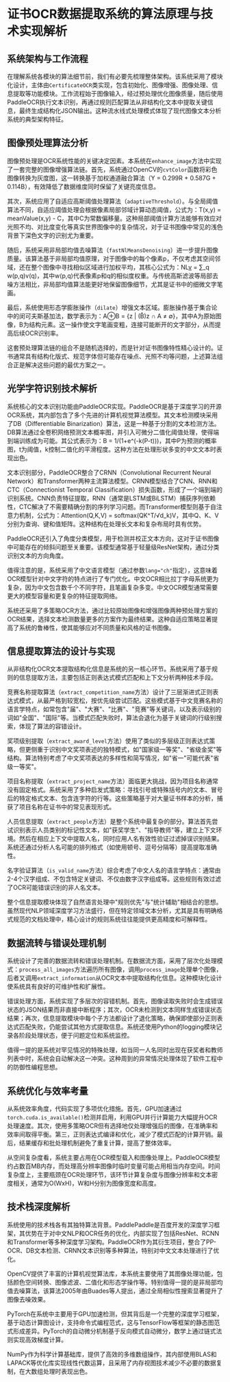 # 证书OCR数据提取系统的算法原理与技术实现解析

## 系统架构与工作流程

在理解系统各模块的算法细节前，我们有必要先梳理整体架构。该系统采用了模块化设计，主体由`CertificateOCR`类实现，包含初始化、图像增强、图像处理、信息提取等功能模块。工作流程始于图像输入，经过预处理优化图像质量，随后使用PaddleOCR执行文本识别，再通过规则匹配算法从非结构化文本中提取关键信息，最终生成结构化JSON输出。这种流水线式处理模式体现了现代图像文本分析系统的典型架构特征。

## 图像预处理算法分析

图像预处理是OCR系统性能的关键决定因素。本系统在`enhance_image`方法中实现了一套完整的图像增强算法链。首先，系统通过OpenCV的`cvtColor`函数将彩色图像转换为灰度图，这一转换基于加权通道融合算法（Y = 0.299R + 0.587G + 0.114B），有效降低了数据维度同时保留了关键亮度信息。

其次，系统应用了自适应高斯阈值处理算法（`adaptiveThreshold`）。与全局阈值算法不同，自适应阈值处理会根据像素局部邻域计算动态阈值，公式为：T(x,y) = meanValue(x,y) - C，其中C为常数偏移量。这种局部阈值计算方法能够有效应对光照不均、对比度变化等真实世界图像中的复杂情况，对于证书图像中常见的浅色背景下深色文字的识别尤为重要。

随后，系统采用非局部均值去噪算法（`fastNlMeansDenoising`）进一步提升图像质量。该算法基于非局部均值原理，对于图像中的每个像素p，不仅考虑其空间邻域，还在整个图像中寻找相似区域进行加权平均，其核心公式为：NL[v](p) = ∑_q w(p,q)v(q)，其中w(p,q)代表像素p和q的相似度权重。与传统高斯滤波等局部去噪方法相比，非局部均值算法能更好地保留图像细节，尤其是证书中的细微文字笔画。

最后，系统使用形态学膨胀操作（`dilate`）增强文本区域。膨胀操作基于集合论中的闵可夫斯基加法，数学表示为：A⊕B = {z | (B̂)z ∩ A ≠ ∅}，其中A为原始图像，B为结构元素。这一操作使文字笔画变粗，连接可能断开的文字部分，从而提高后续OCR识别率。

这套预处理算法链的组合不是随机选择的，而是针对证书图像特性精心设计的。证书通常具有结构化版式、规范字体但可能存在噪点、光照不均等问题，上述算法组合正是解决这些问题的最优方案之一。

## 光学字符识别技术解析

系统核心的文本识别功能由PaddleOCR实现。PaddleOCR是基于深度学习的开源OCR系统，其内部包含了多个先进的计算机视觉算法模型。其文本检测模块采用了DB（Differentiable Binarization）算法，这是一种基于分割的文本检测方法。DB算法通过全卷积网络预测文本概率图，并引入可微分二值化阈值处理，使得端到端训练成为可能。其公式表示为：B = 1/(1+e^(-k(P-t)))，其中P为预测的概率图，t为阈值，k控制二值化的平滑程度。这种方法在处理形状多变的中文文本时表现出色。

文本识别部分，PaddleOCR整合了CRNN（Convolutional Recurrent Neural Network）和Transformer两种主流算法模型。CRNN模型结合了CNN、RNN和CTC（Connectionist Temporal Classification）损失函数，形成了一个端到端的识别系统。CNN负责特征提取，RNN（通常是LSTM或BiLSTM）捕获序列依赖性，CTC解决了不需要精确分割的序列学习问题。而Transformer模型则基于自注意力机制，公式为：Attention(Q,K,V) = softmax(QK^T/√d_k)V，其中Q、K、V分别为查询、键和值矩阵。这种结构在处理长文本和复杂布局时具有优势。

PaddleOCR还引入了角度分类模型，用于检测并校正文本方向，这对于证书图像中可能存在的倾斜问题至关重要。该模型通常基于轻量级ResNet架构，通过分类识别文本的方向角度。

值得注意的是，系统采用了中文语言模型（通过参数`lang="ch"`指定），这意味着OCR模型针对中文字符的特点进行了专门优化。中文OCR相比拉丁字母系统更为复杂，因为中文包含数千个不同字符，且笔画复杂多变。中文OCR模型通常需要更大的模型容量和更复杂的特征提取网络。

系统还采用了多策略OCR方法，通过比较原始图像和增强图像两种预处理方案的OCR结果，选择文本检测数量更多的方案作为最终结果。这种自适应策略显著提高了系统的鲁棒性，使其能够应对不同质量和风格的证书图像。

## 信息提取算法的设计与实现

从非结构化OCR文本提取结构化信息是系统的另一核心环节。系统采用了基于规则的信息提取方法，主要包括正则表达式模式匹配和上下文分析两种技术手段。

竞赛名称提取算法（`extract_competition_name`方法）设计了三层渐进式正则表达式模式，从最严格到较宽松，按优先级尝试匹配。这些模式基于中文竞赛名称的语言学特点，如常包含"届"、"大赛"、"比赛"、"竞赛"等关键词，以及表示级别的词如"全国"、"国际"等。当模式匹配失败时，算法会退化为基于关键词的行级别搜索，体现了算法的容错设计。

奖项级别提取（`extract_award_level`方法）使用了类似的多层级正则表达式策略，但更侧重于识别中文奖项表述的独特模式，如"国家级一等奖"、"省级金奖"等结构。算法特别考虑了中文奖项表达的多样性和简写情况，如"省一"可能代表"省级一等奖"。

项目名称提取（`extract_project_name`方法）面临更大挑战，因为项目名称通常没有固定格式。系统采用了多种启发式策略：寻找引号或特殊括号内的文本、冒号后的特定格式文本、包含连字符的行等。这些策略基于对大量证书样本的分析，捕获了项目名称在证书中的常见表现形式。

人员信息提取（`extract_people`方法）是整个系统中最复杂的部分。算法首先尝试识别表示人员类别的标记性文本，如"获奖学生"、"指导教师"等，建立上下文环境。然后在相应上下文中提取人名，同时应用人名有效性验证过滤掉误识别结果。系统还通过分析人名可能的排列格式（如使用顿号、逗号分隔等）提高提取准确性。

名字验证算法（`is_valid_name`方法）综合考虑了中文人名的语言学特点：通常由2-4个汉字组成、不包含特定关键词、不仅由数字汉字组成等。这些规则有效过滤了OCR可能错误识别的非人名文本。

整个信息提取模块体现了自然语言处理中"规则优先"与"统计辅助"相结合的思想。虽然现代NLP领域深度学习方法盛行，但在特定领域文本分析，尤其是具有明确格式规范的文档处理中，精心设计的规则系统往往能提供更高精度和可解释性。

## 数据流转与错误处理机制

系统设计了完善的数据流转和错误处理机制。在数据流方面，采用了层次化处理模式：`process_all_images`方法遍历所有图像，调用`process_image`处理单个图像，后者又调用`extract_information`从OCR文本中提取结构化信息。这种模块化设计使系统具有良好的可维护性和扩展性。

错误处理方面，系统实现了多层次的容错机制。首先，图像读取失败时会生成错误状态的JSON结果而非直接中断程序；其次，OCR未检测到文本同样生成错误状态结果；再次，信息提取模块中每个子方法都设计了退化策略，确保即使部分正则表达式匹配失败，仍能尝试其他方式提取信息。系统还使用Python的logging模块记录各阶段处理状态，便于问题定位和系统监控。

值得一提的是系统对罕见情况的特殊处理，如当同一人名同时出现在获奖者和教师列表中时，系统会自动解决这一冲突。这种周到的异常情况处理体现了软件工程中的防御性编程思想。

## 系统优化与效率考量

从系统效率角度，代码实现了多项优化措施。首先，GPU加速通过`torch.cuda.is_available()`检测并启用，利用GPU并行计算能力大幅提升OCR处理速度。其次，使用多策略OCR但有选择地仅处理增强后的图像，在准确率和效率间取得平衡。第三，正则表达式编译和优化，减少了模式匹配的计算开销。最后，结果缓存和批处理机制避免了重复计算，提高了整体效率。

从空间复杂度看，系统主要占用在OCR模型载入和图像处理上。PaddleOCR模型约占数百MB内存，而处理高分辨率图像时临时变量可能占用相当内存空间。时间复杂度上，主要瓶颈在OCR处理环节，该环节计算复杂度与图像分辨率和文本密度相关，通常为O(WxH)，W和H分别为图像宽度和高度。

## 技术栈深度解析

系统使用的技术栈各有其独特算法背景。PaddlePaddle是百度开发的深度学习框架，其优势在于对中文NLP和OCR任务的优化，内部实现了包括ResNet、RCNN和Transformer等多种深度学习架构。PaddleOCR作为其衍生项目，整合了PP-OCR、DB文本检测、CRNN文本识别等多种算法，特别对中文文本处理进行了优化。

OpenCV提供了丰富的计算机视觉算法库，本系统主要使用了其图像处理功能，包括颜色空间转换、图像滤波、二值化和形态学操作等。特别值得一提的是非局部均值去噪算法，该算法2005年由Buades等人提出，通过全局相似性搜索显著提升了图像去噪效果。

PyTorch在系统中主要用于GPU加速检测，但其背后是一个完整的深度学习框架，基于动态计算图设计，支持命令式编程范式，这与TensorFlow等框架的静态图范式形成差异。PyTorch的自动微分机制基于反向模式自动微分，数学上通过链式法则实现高效梯度计算。

NumPy作为科学计算基础库，提供了高效的多维数组操作，其内部使用BLAS和LAPACK等优化库实现线性代数运算，且采用了内存视图技术减少不必要的数据复制，在大数组处理时表现出色。
